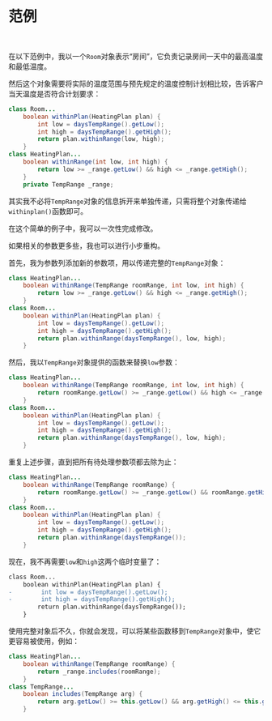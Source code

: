 # 范例

<br>

在以下范例中，我以一个`Room`对象表示“房间”，它负责记录房间一天中的最高温度和最低温度。

然后这个对象需要将实际的温度范围与预先规定的温度控制计划相比较，告诉客户当天温度是否符合计划要求：

```java
class Room...
    boolean withinPlan(HeatingPlan plan) {
        int low = daysTempRange().getLow();
        int high = daysTempRange().getHigh();
        return plan.withinRange(low, high);
    }
class HeatingPlan...
    boolean withinRange(int low, int high) {
        return low >= _range.getLow() && high <= _range.getHigh();
    }
    private TempRange _range;
```

其实我不必将`TempRange`对象的信息拆开来单独传递，只需将整个对象传递给`withinplan()`函数即可。

在这个简单的例子中，我可以一次性完成修改。

如果相关的参数更多些，我也可以进行小步重构。

首先，我为参数列添加新的参数项，用以传递完整的`TempRange`对象：

```java
class HeatingPlan...
    boolean withinRange(TempRange roomRange, int low, int high) {
        return low >= _range.getLow() && high <= _range.getHigh();
    }
class Room...
    boolean withinPlan(HeatingPlan plan) {
        int low = daysTempRange().getLow();
        int high = daysTempRange().getHigh();
        return plan.withinRange(daysTempRange(), low, high);
    }
```

然后，我以`TempRange`对象提供的函数来替换`low`参数：

```java
class HeatingPlan...
    boolean withinRange(TempRange roomRange, int low, int high) {
        return roomRange.getLow() >= _range.getLow() && high <= _range.getHigh();
    }
class Room...
    boolean withinPlan(HeatingPlan plan) {
        int low = daysTempRange().getLow();
        int high = daysTempRange().getHigh();
        return plan.withinRange(daysTempRange(), low, high);
    }
```

重复上述步骤，直到把所有待处理参数项都去除为止：

```java
class HeatingPlan...
    boolean withinRange(TempRange roomRange) {
        return roomRange.getLow() >= _range.getLow() && roomRange.getHigh() <= _range.getHigh();
    }
class Room...
    boolean withinPlan(HeatingPlan plan) {
        int low = daysTempRange().getLow();
        int high = daysTempRange().getHigh();
        return plan.withinRange(daysTempRange());
    }
```

现在，我不再需要`low`和`high`这两个临时变量了：

```diff
class Room...
    boolean withinPlan(HeatingPlan plan) {
-        int low = daysTempRange().getLow();
-        int high = daysTempRange().getHigh();
        return plan.withinRange(daysTempRange());
    }
```

使用完整对象后不久，你就会发现，可以将某些函数移到`TempRange`对象中，使它更容易被使用，例如：

```java
class HeatingPlan...
    boolean withinRange(TempRange roomRange) {
        return _range.includes(roomRange);
    }
class TempRange...
    boolean includes(TempRange arg) {
        return arg.getLow() >= this.getLow() && arg.getHigh() <= this.getHigh();
    }
```



<br>

